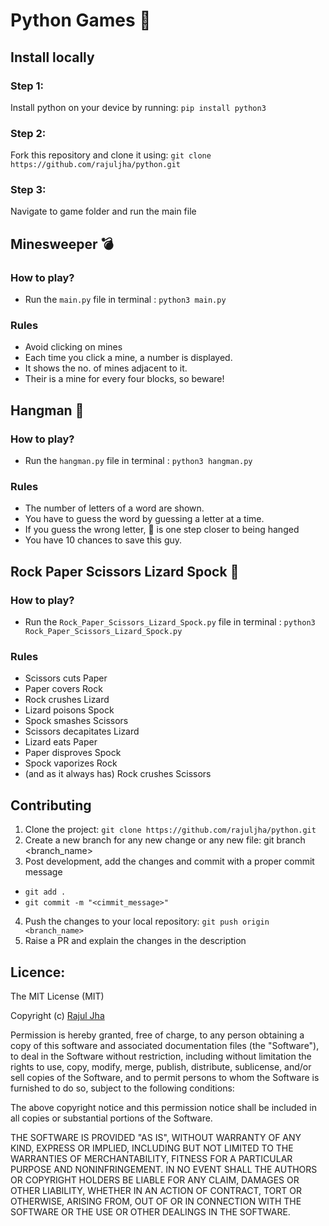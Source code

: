 # Python Games :snake:
## Install locally
### Step 1:
Install python on your device by running:
`pip install python3`

### Step 2:
Fork this repository and clone it using:
`git clone https://github.com/rajuljha/python.git`
 
### Step 3:
Navigate to game folder and run the main file



## Minesweeper :bomb:
### How to play?
- Run the `main.py` file in terminal : 
`python3 main.py`
### Rules
- Avoid clicking on mines
- Each time you click a mine, a number is displayed.
- It shows the no. of mines adjacent to it.
- Their is a mine for every four blocks, so beware!


## Hangman :japanese_goblin:
### How to play?
- Run the `hangman.py` file in terminal : 
`python3 hangman.py`
### Rules
- The number of letters of a word are shown.
- You have to guess the word by guessing a letter at a time.
- If you guess the wrong letter, :japanese_goblin: is one step closer to being hanged
- You have 10 chances to save this guy.


## Rock Paper Scissors Lizard Spock :vulcan_salute:
### How to play?
- Run the `Rock_Paper_Scissors_Lizard_Spock.py` file in terminal : 
`python3 Rock_Paper_Scissors_Lizard_Spock.py`
### Rules
* Scissors cuts Paper
* Paper covers Rock
* Rock crushes Lizard
* Lizard poisons Spock
* Spock smashes Scissors
* Scissors decapitates Lizard
* Lizard eats Paper
* Paper disproves Spock
* Spock vaporizes Rock
* (and as it always has) Rock crushes Scissors



## Contributing
1. Clone the project:
`git clone https://github.com/rajuljha/python.git`
2. Create a new branch for any new change or any new file:
git branch <branch_name>
3. Post development, add the changes and commit with a proper commit message
- `git add .`
- `git commit -m "<cimmit_message>"`
4. Push the changes to your local repository:
`git push origin <branch_name>`
5. Raise a PR and explain the changes in the description



## Licence:
The MIT License (MIT)

Copyright (c) [Rajul Jha](rajuljha49@gmail.com)

Permission is hereby granted, free of charge, to any person obtaining a
copy of this software and associated documentation files (the
"Software"), to deal in the Software without restriction, including
without limitation the rights to use, copy, modify, merge, publish,
distribute, sublicense, and/or sell copies of the Software, and to
permit persons to whom the Software is furnished to do so, subject to
the following conditions:

The above copyright notice and this permission notice shall be included
in all copies or substantial portions of the Software.

THE SOFTWARE IS PROVIDED "AS IS", WITHOUT WARRANTY OF ANY KIND, EXPRESS
OR IMPLIED, INCLUDING BUT NOT LIMITED TO THE WARRANTIES OF
MERCHANTABILITY, FITNESS FOR A PARTICULAR PURPOSE AND NONINFRINGEMENT.
IN NO EVENT SHALL THE AUTHORS OR COPYRIGHT HOLDERS BE LIABLE FOR ANY
CLAIM, DAMAGES OR OTHER LIABILITY, WHETHER IN AN ACTION OF CONTRACT,
TORT OR OTHERWISE, ARISING FROM, OUT OF OR IN CONNECTION WITH THE
SOFTWARE OR THE USE OR OTHER DEALINGS IN THE SOFTWARE.
